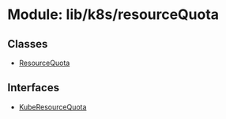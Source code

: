 # Module: lib/k8s/resourceQuota

## Classes

- [ResourceQuota](../classes/lib_k8s_resourceQuota.ResourceQuota.md)

## Interfaces

- [KubeResourceQuota](../interfaces/lib_k8s_resourceQuota.KubeResourceQuota.md)
